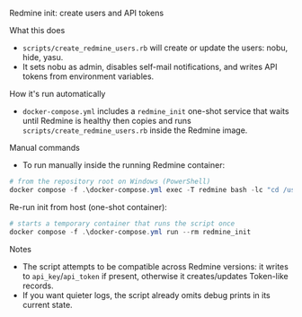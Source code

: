 Redmine init: create users and API tokens

What this does
- `scripts/create_redmine_users.rb` will create or update the users: nobu, hide, yasu.
- It sets nobu as admin, disables self-mail notifications, and writes API tokens from environment variables.

How it's run automatically
- `docker-compose.yml` includes a `redmine_init` one-shot service that waits until Redmine is healthy then copies and runs `scripts/create_redmine_users.rb` inside the Redmine image.

Manual commands
- To run manually inside the running Redmine container:

```powershell
# from the repository root on Windows (PowerShell)
docker compose -f .\docker-compose.yml exec -T redmine bash -lc "cd /usr/src/redmine && NOBUNAGA_API_KEY=$env:NOBUNAGA_API_KEY HIDE_API_KEY=$env:HIDE_API_KEY IEYASU_API_KEY=$env:IEYASU_API_KEY bundle exec rails runner scripts/create_redmine_users.rb"
```

Re-run init from host (one-shot container):

```powershell
# starts a temporary container that runs the script once
docker compose -f .\docker-compose.yml run --rm redmine_init
```

Notes
- The script attempts to be compatible across Redmine versions: it writes to `api_key`/`api_token` if present, otherwise it creates/updates Token-like records.
- If you want quieter logs, the script already omits debug prints in its current state.
